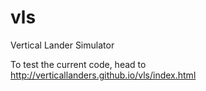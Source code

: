 # vls
Vertical Lander Simulator

To test the current code, head to http://verticallanders.github.io/vls/index.html
